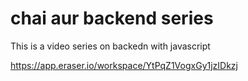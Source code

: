 # chai aur backend series

This  is a video series on backedn with javascript

https://app.eraser.io/workspace/YtPqZ1VogxGy1jzIDkzj

